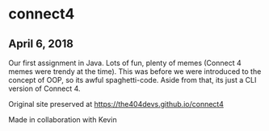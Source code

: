 # connect4

## April 6, 2018

Our first assignment in Java. Lots of fun, plenty of memes (Connect 4 memes were trendy at the time). This was before we were introduced to the concept of OOP, so its awful spaghetti-code. Aside from that, its just a CLI version of Connect 4.

Original site preserved at https://the404devs.github.io/connect4

Made in collaboration with Kevin
